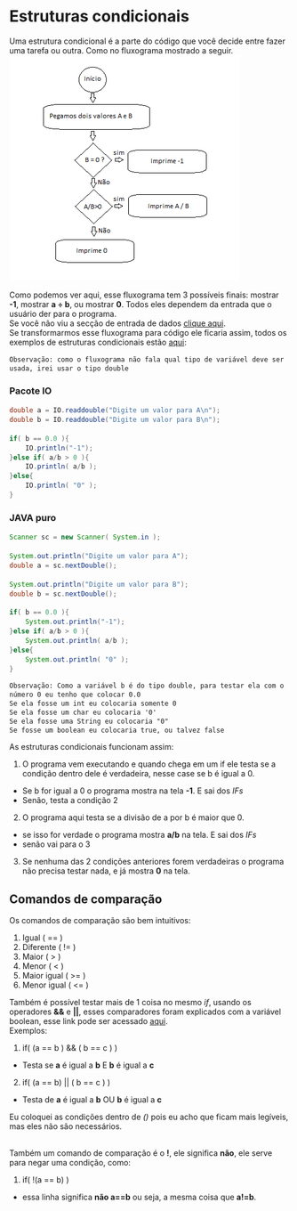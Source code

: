 # Estruturas condicionais

Uma estrutura condicional é a parte do código que você decide entre fazer uma tarefa ou outra. Como no fluxograma mostrado a seguir.<br/>
![Fluxograma](https://github.com/AlexandreVelloso/Introducao_JAVA/blob/master/Imagens/fluxograma.png)

Como podemos ver aqui, esse fluxograma tem 3 possíveis finais: mostrar **-1**, mostrar **a ÷ b**, ou mostrar **0**. Todos eles dependem da entrada que o usuário der para o programa.<br />
Se você não viu a secção de entrada de dados [clique aqui](https://github.com/AlexandreVelloso/Introducao_JAVA/tree/master/Entrada%20de%20dados).<br />
Se transformarmos esse fluxograma para código ele ficaria assim, todos os exemplos de estruturas condicionais estão [aqui](https://github.com/AlexandreVelloso/Introducao_JAVA/tree/master/Estruturas%20condicionais/Codigo):

```
Observação: como o fluxograma não fala qual tipo de variável deve ser usada, irei usar o tipo double
```

### Pacote IO
```java
double a = IO.readdouble("Digite um valor para A\n");
double b = IO.readdouble("Digite um valor para B\n");

if( b == 0.0 ){
    IO.println("-1");
}else if( a/b > 0 ){
    IO.println( a/b );
}else{
    IO.println( "0" );
}
```

### JAVA puro
```java
Scanner sc = new Scanner( System.in );

System.out.println("Digite um valor para A");
double a = sc.nextDouble();

System.out.println("Digite um valor para B");
double b = sc.nextDouble();

if( b == 0.0 ){
    System.out.println("-1");
}else if( a/b > 0 ){
    System.out.println( a/b );
}else{
    System.out.println( "0" );
}
```

```
Observação: Como a variável b é do tipo double, para testar ela com o número 0 eu tenho que colocar 0.0
Se ela fosse um int eu colocaria somente 0
Se ela fosse um char eu colocaria '0'
Se ela fosse uma String eu colocaria "0"
Se fosse um boolean eu colocaria true, ou talvez false
```

As estruturas condicionais funcionam assim:
1) O programa vem executando e quando chega em um if ele testa se a condição dentro dele é verdadeira, nesse case se b é igual a 0.
* Se b for igual a 0 o programa mostra na tela **-1**. E sai dos *IFs*
* Senão, testa a condição 2
2) O programa aqui testa se a divisão de a por b é maior que 0.
* se isso for verdade o programa mostra **a/b** na tela. E sai dos *IFs*
* senão vai para o 3
3) Se nenhuma das 2 condições anteriores forem verdadeiras o programa não precisa testar nada, e já mostra **0** na tela.

## Comandos de comparação

Os comandos de comparação são bem intuitivos:

1) Igual ( == )
2) Diferente ( != )
3) Maior ( > )
4) Menor ( < )
5) Maior igual ( >= )
6) Menor igual ( <= )

Também é possível testar mais de 1 coisa no mesmo *if*, usando os operadores **&&** e **||**, esses comparadores foram explicados com a variável boolean, esse link pode ser acessado [aqui](https://github.com/AlexandreVelloso/Introducao_JAVA/tree/master/Variaveis).<br />
Exemplos:
1) if( (a == b ) && ( b == c ) )
* Testa se **a** é igual a **b** E **b** é igual a **c**
2) if( (a == b) || ( b == c ) )
* Testa de **a** é igual a **b** OU **b** é igual a **c**

Eu coloquei as condições dentro de *()* pois eu acho que ficam mais legíveis, mas eles não são necessários.<br/>
<br/>

Também um comando de comparação é o **!**, ele significa **não**, ele serve para negar uma condição, como:

1) if( !(a == b) )
* essa linha significa **não a==b** ou seja, a mesma coisa que **a!=b**.
